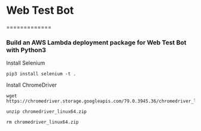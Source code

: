# Web Test Bot
=============

### Build an AWS Lambda deployment package for Web Test Bot with Python3

Install Selenium

    pip3 install selenium -t .
    
Install ChromeDriver

    wget https://chromedriver.storage.googleapis.com/79.0.3945.36/chromedriver_linux64.zip
    
    unzip chromedriver_linux64.zip
    
    rm chromedriver_linux64.zip